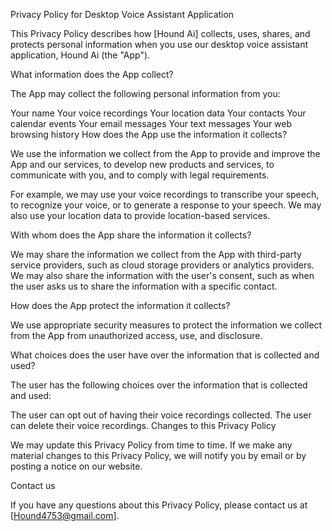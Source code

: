 Privacy Policy for Desktop Voice Assistant Application

This Privacy Policy describes how [Hound Ai] collects, uses, shares, and protects personal information when you use our desktop voice assistant application, Hound Ai (the "App").

What information does the App collect?

The App may collect the following personal information from you:

Your name
Your voice recordings
Your location data
Your contacts
Your calendar events
Your email messages
Your text messages
Your web browsing history
How does the App use the information it collects?

We use the information we collect from the App to provide and improve the App and our services, to develop new products and services, to communicate with you, and to comply with legal requirements.

For example, we may use your voice recordings to transcribe your speech, to recognize your voice, or to generate a response to your speech. We may also use your location data to provide location-based services.

With whom does the App share the information it collects?

We may share the information we collect from the App with third-party service providers, such as cloud storage providers or analytics providers. We may also share the information with the user's consent, such as when the user asks us to share the information with a specific contact.

How does the App protect the information it collects?

We use appropriate security measures to protect the information we collect from the App from unauthorized access, use, and disclosure.

What choices does the user have over the information that is collected and used?

The user has the following choices over the information that is collected and used:

The user can opt out of having their voice recordings collected.
The user can delete their voice recordings.
Changes to this Privacy Policy

We may update this Privacy Policy from time to time. If we make any material changes to this Privacy Policy, we will notify you by email or by posting a notice on our website.

Contact us

If you have any questions about this Privacy Policy, please contact us at [Hound4753@gmail.com].
